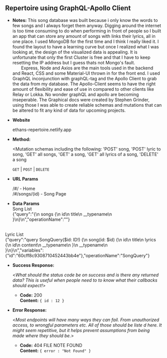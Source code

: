 **Repertoire using GraphQL-Apollo Client**
----
* **Notes:**
  This song database was built because i only know the words to few songs and I always forget them anyway. Digging around the internet is too time consuming to do when performing in front of people so I built an app that can store any amount of songs with links their lyrics, all in one place. I used MongoDB for the first time and I think I really liked it. I found the layout to have a learning curve but once I realized what I was looking at, the design of the visualized data is appealing. It is unfortunate that only the first Cluster is free and that I have to keep resetting the IP address but I guess thats not Mongo's fault. 
<br> &nbsp;&nbsp;&nbsp;&nbsp;&nbsp;&nbsp; Express, Node and Axios are the main tools used in the backend and React, CSS and some Material-UI thrown in for the front end. I used GraphQL inconjunction with graphQL-tag and the Apollo Client to grab the data from my database. The Apollo-Client seems to have the right amount of flexibility and ease of use in compared to other clients like Relay or Lokka. No wonder graphQL and apollo are becoming inseperable. The Graphical docs were created by Stephen Grinder, using those I was able to create reliable schemas and mutations that can be altered to fit any kind of data for upcoming projects.

* **Website**

  ethans-repertoire.netlify.app

* **Method:**
  
  <Mutation schemas including the following: 'POST' song, 'POST' lyric to song, 'GET' all songs, 'GET' a song, 'GET' all lyrics of a song, 'DELETE' a song

  `GET` | `POST` | `DELETE` 
  
*  **URL Params**

   /#/ - Home
   <br>/#/songs/(id) - Song Page

* **Data Params**
<br>Song List
&nbsp;&nbsp;&nbsp;&nbsp;&nbsp;&nbsp;<br>{"query":"{\n  songs {\n    id\n    title\n    __typename\n  }\n}\n","operationName":""}

<br>Lyric List
&nbsp;&nbsp;&nbsp;&nbsp;&nbsp;&nbsp;<br>{"query":"query SongQuery($id: ID!) {\n  song(id: $id) {\n    id\n    title\n    lyrics {\n      id\n      content\n      __typename\n    }\n    __typename\n         
        }\n}\n","variables":{"id":"60cff8c9308710452443bb4e"},"operationName":"SongQuery"}


* **Success Response:**
  
  <_What should the status code be on success and is there any returned data? This is useful when people need to to know what their callbacks should expect!_>

  * **Code:** 200 <br />
    **Content:** `{ id : 12 }`
 
* **Error Response:**

  <_Most endpoints will have many ways they can fail. From unauthorized access, to wrongful parameters etc. All of those should be liste d here. It might seem repetitive, but it helps prevent assumptions from being made where they should be._>

  * **Code:** 404 FILE NOTE FOUND <br />
    **Content:** `{ error : "Not Found" }`

  
